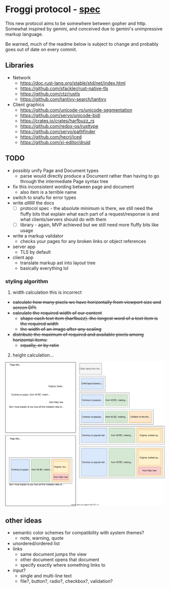 # Froggi protocol - [spec](https://github.com/zphixon/froggi/blob/main/spec.md)

This new protocol aims to be somewhere between gopher and http. Somewhat
inspired by gemini, and conceived due to gemini's unimpressive markup language.

Be warned, much of the readme below is subject to change and probably goes out
of date on every commit.

## Libraries

* Network
  * https://doc.rust-lang.org/stable/std/net/index.html
  * https://github.com/sfackler/rust-native-tls
  * https://github.com/ctz/rustls
  * https://github.com/tantivy-search/tantivy
* Client graphics
  * https://github.com/unicode-rs/unicode-segmentation
  * https://github.com/servo/unicode-bidi
  * https://crates.io/crates/harfbuzz_rs
  * https://github.com/redox-os/rusttype
  * https://github.com/servo/pathfinder
  * https://github.com/hecrj/iced
  * https://github.com/xi-editor/druid

## TODO

* possibly unify Page and Document types
  * parse would directly produce a Document rather than having to go through the
    intermediate Page syntax tree
* fix this inconsistent wording between page and document
  * also item is a terrible name
* switch to snafu for error types
* write *alllllll* the docs
  * [ ] protocol spec - the absolute minimum is there, we still need the fluffy
    bits that explain what each part of a request/response is and what
    clients/servers should do with them
  * [ ] library - again, MVP achieved but we still need more fluffy bits like
    usage
* write a markup validator
  * checks your pages for any broken links or object references
* server app
  * TLS by default
* client app
  * translate markup ast into layout tree
  * basically everything lol

### styling algorithm

1. width calculation this is incorrect

* ~~calculate how many pixels we have horizontally from viewport size and screen
  DPI.~~
* ~~calculate the required width of our content~~
  * ~~shape each text item (harfbuzz). the longest word of a text item is the
    required width~~
  * ~~the width of an image after any scaling~~
* ~~distribute the maximum of required and available pixels among horizontal
  items:~~
  * ~~equally, or by ratio~~

2. height calculation...

![Diagram](https://github.com/zphixon/froggi/blob/main/notes/display.svg)

## other ideas

* semantic color schemes for compatibility with system themes?
  * note, warning, quote
* unordered/ordered list
* links
  * same document jumps the view
  * other document opens that document
  * specify exactly where something links to
* input?
  * single and multi-line text
  * file?, button?, radio?, checkbox?, validation?

